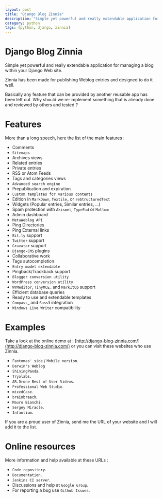 ```yaml
---
layout: post
title: "Django Blog Zinnia"
description: "Simple yet powerful and really extendable application for managing a blog"
category: python 
tags: [python, django, zinnia]
---
```


Django Blog Zinnia
==================

Simple yet powerful and really extendable application for managing a blog
within your Django Web site.

Zinnia has been made for publishing Weblog entries and designed to do it well.

Basically any feature that can be provided by another reusable app has been
left out.
Why should we re-implement something that is already done and reviewed by
others and tested ?

Features
========

More than a long speech, here the list of the main features :

* Comments
* `Sitemaps`
* Archives views
* Related entries
* Private entries
* RSS or Atom Feeds
* Tags and categories views
* `Advanced search engine`
* Prepublication and expiration
* `Custom templates for various contents`
* Edition in `MarkDown`, `Textile`_ or `reStructuredText`
* Widgets (Popular entries, Similar entries, ...)
* Spam protection with `Akismet`, `TypePad` or `Mollom`
* Admin dashboard
* `MetaWeblog API`
* Ping Directories
* Ping External links
* `Bit.ly` support
* `Twitter` support
* `Gravatar` support
* `Django-CMS` plugins
* Collaborative work
* Tags autocompletion
* `Entry model extendable`
* Pingback/Trackback support
* `Blogger conversion utility`
* `WordPress conversion utility`
* `WYMeditor`, `TinyMCE`_ and `MarkItUp` support
* Efficient database queries
* Ready to use and extendable templates
* `Compass`_ and `Sass3` integration
* `Windows Live Writer` compatibility

Examples
========

Take a look at the online demo at : [http://django-blog-zinnia.com/](http://django-blog-zinnia.com/)
or you can visit these websites who use Zinnia.

* `Fantomas' side`  / `Mobile version`.
* `Darwin's Weblog`
* `ShiningPanda`.
* `Tryolabs`.
* `AR.Drone Best of User Videos`.
* `Professional Web Studio`.
* `mixedCase`.
* `brainbreach`.
* `Mauro Bianchi`.
* `Sergey Miracle`.
* `Infantium`.


If you are a proud user of Zinnia, send me the URL of your website and I
will add it to the list.

Online resources
================

More information and help available at these URLs :

* `Code repository`.
* `Documentation`.
* `Jenkins CI server`.
* Discussions and help at `Google Group`.
* For reporting a bug use `Github Issues`.


